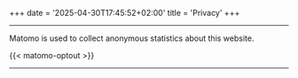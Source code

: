 +++
date = '2025-04-30T17:45:52+02:00'
title = 'Privacy'
+++

---

Matomo is used to collect anonymous statistics about this website.

{{< matomo-optout >}}

---
